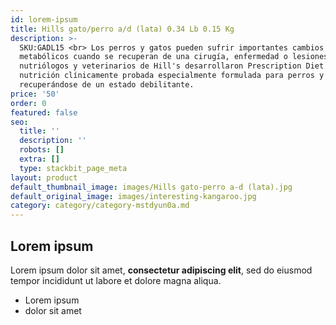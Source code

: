 ```yaml
---
id: lorem-ipsum
title: Hills gato/perro a/d (lata) 0.34 Lb 0.15 Kg
description: >-
  SKU:GADL15 <br> Los perros y gatos pueden sufrir importantes cambios
  metabólicos cuando se recuperan de una cirugía, enfermedad o lesiones. Los
  nutriólogos y veterinarios de Hill's desarrollaron Prescription Diet a/d,
  nutrición clínicamente probada especialmente formulada para perros y gatos
  recuperándose de un estado debilitante. 
price: '50'
order: 0
featured: false
seo:
  title: ''
  description: ''
  robots: []
  extra: []
  type: stackbit_page_meta
layout: product
default_thumbnail_image: images/Hills gato-perro a-d (lata).jpg
default_original_image: images/interesting-kangaroo.jpg
category: category/category-mstdyun0a.md
---
```

## Lorem ipsum

Lorem ipsum dolor sit amet, **consectetur adipiscing elit**, sed do eiusmod tempor incididunt ut labore et dolore magna aliqua.

- Lorem ipsum
- dolor sit amet
